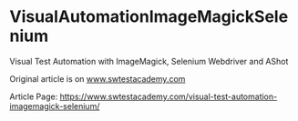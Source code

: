 # VisualAutomationImageMagickSelenium
Visual Test Automation with ImageMagick, Selenium Webdriver and AShot

Original article is on www.swtestacademy.com

Article Page: https://www.swtestacademy.com/visual-test-automation-imagemagick-selenium/
